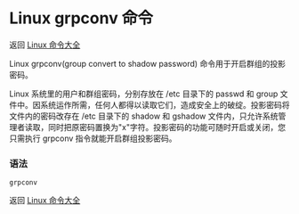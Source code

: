 # Linux grpconv 命令

返回 [Linux 命令大全](https://ahuang007.github.com/Linux-Command)

Linux grpconv(group convert to shadow password) 命令用于开启群组的投影密码。

Linux 系统里的用户和群组密码，分别存放在 /etc 目录下的 passwd 和 group 文件中。因系统运作所需，任何人都得以读取它们，造成安全上的破绽。投影密码将文件内的密码改存在 /etc 目录下的 shadow 和 gshadow 文件内，只允许系统管理者读取，同时把原密码置换为"x"字符。投影密码的功能可随时开启或关闭，您只需执行 grpconv 指令就能开启群组投影密码。

### 语法

```
grpconv
```

返回 [Linux 命令大全](https://ahuang007.github.com/Linux-Command)